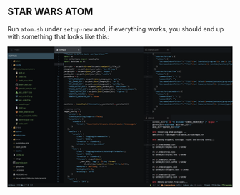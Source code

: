 STAR WARS ATOM
--------------

Run `atom.sh` under `setup-new` and, if everything works, you should end up with something that looks like this:

![Atom Screenshot](.screenshot/atom_screenshot.png)
